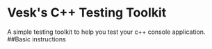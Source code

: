 # Vesk's C++ Testing Toolkit
A simple testing toolkit to help you test your c++ console application.
##Basic instructions
